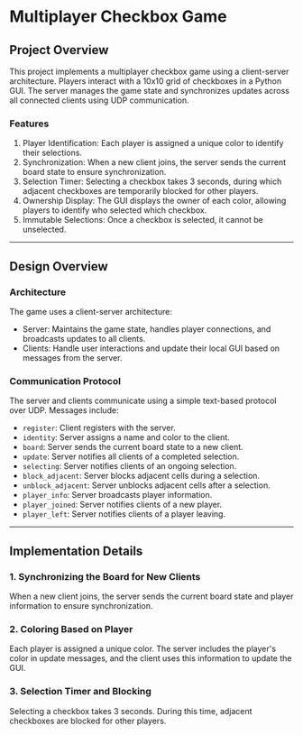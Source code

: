 # Multiplayer Checkbox Game

## Project Overview

This project implements a multiplayer checkbox game using a client-server architecture. Players interact with a 10x10 grid of checkboxes in a Python GUI. The server manages the game state and synchronizes updates across all connected clients using UDP communication.

### Features

1. Player Identification: Each player is assigned a unique color to identify their selections.
2. Synchronization: When a new client joins, the server sends the current board state to ensure synchronization.
3. Selection Timer: Selecting a checkbox takes 3 seconds, during which adjacent checkboxes are temporarily blocked for other players.
4. Ownership Display: The GUI displays the owner of each color, allowing players to identify who selected which checkbox.
5. Immutable Selections: Once a checkbox is selected, it cannot be unselected.

---

## Design Overview

### Architecture

The game uses a client-server architecture:

- Server: Maintains the game state, handles player connections, and broadcasts updates to all clients.
- Clients: Handle user interactions and update their local GUI based on messages from the server.

### Communication Protocol

The server and clients communicate using a simple text-based protocol over UDP. Messages include:

- `register`: Client registers with the server.
- `identity`: Server assigns a name and color to the client.
- `board`: Server sends the current board state to a new client.
- `update`: Server notifies all clients of a completed selection.
- `selecting`: Server notifies clients of an ongoing selection.
- `block_adjacent`: Server blocks adjacent cells during a selection.
- `unblock_adjacent`: Server unblocks adjacent cells after a selection.
- `player_info`: Server broadcasts player information.
- `player_joined`: Server notifies clients of a new player.
- `player_left`: Server notifies clients of a player leaving.

---

## Implementation Details

### 1. Synchronizing the Board for New Clients

When a new client joins, the server sends the current board state and player information to ensure synchronization.

### 2. Coloring Based on Player

Each player is assigned a unique color. The server includes the player's color in update messages, and the client uses this information to update the GUI.

### 3. Selection Timer and Blocking

Selecting a checkbox takes 3 seconds. During this time, adjacent checkboxes are blocked for other players.
